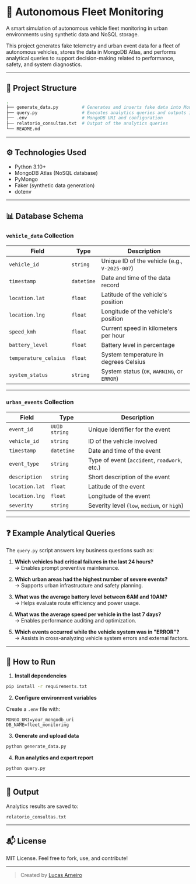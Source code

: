 # 🚗 Autonomous Fleet Monitoring

A smart simulation of autonomous vehicle fleet monitoring in urban environments using synthetic data and NoSQL storage.

This project generates fake telemetry and urban event data for a fleet of autonomous vehicles, stores the data in MongoDB Atlas, and performs analytical queries to support decision-making related to performance, safety, and system diagnostics.

---

## 📁 Project Structure

```bash
.
├── generate_data.py         # Generates and inserts fake data into MongoDB
├── query.py                 # Executes analytics queries and outputs insights
├── .env                     # MongoDB URI and configuration
├── relatorio_consultas.txt  # Output of the analytics queries
└── README.md
```

---

## ⚙️ Technologies Used

- Python 3.10+
- MongoDB Atlas (NoSQL database)
- PyMongo
- Faker (synthetic data generation)
- dotenv

---

## 📊 Database Schema

### `vehicle_data` Collection

| Field                | Type       | Description                                        |
|----------------------|------------|----------------------------------------------------|
| `vehicle_id`         | `string`   | Unique ID of the vehicle (e.g., `V-2025-007`)      |
| `timestamp`          | `datetime` | Date and time of the data record                   |
| `location.lat`       | `float`    | Latitude of the vehicle's position                 |
| `location.lng`       | `float`    | Longitude of the vehicle's position                |
| `speed_kmh`          | `float`    | Current speed in kilometers per hour              |
| `battery_level`      | `float`    | Battery level in percentage                        |
| `temperature_celsius`| `float`    | System temperature in degrees Celsius              |
| `system_status`      | `string`   | System status (`OK`, `WARNING`, or `ERROR`)        |

---

### `urban_events` Collection

| Field                | Type         | Description                                        |
|----------------------|--------------|----------------------------------------------------|
| `event_id`           | `UUID string`| Unique identifier for the event                    |
| `vehicle_id`         | `string`     | ID of the vehicle involved                         |
| `timestamp`          | `datetime`   | Date and time of the event                         |
| `event_type`         | `string`     | Type of event (`accident`, `roadwork`, etc.)       |
| `description`        | `string`     | Short description of the event                     |
| `location.lat`       | `float`      | Latitude of the event                              |
| `location.lng`       | `float`      | Longitude of the event                             |
| `severity`           | `string`     | Severity level (`low`, `medium`, or `high`)        |

---

## ❓ Example Analytical Queries

The `query.py` script answers key business questions such as:

1. **Which vehicles had critical failures in the last 24 hours?**  
   → Enables prompt preventive maintenance.

2. **Which urban areas had the highest number of severe events?**  
   → Supports urban infrastructure and safety planning.

3. **What was the average battery level between 6AM and 10AM?**  
   → Helps evaluate route efficiency and power usage.

4. **What was the average speed per vehicle in the last 7 days?**  
   → Enables performance auditing and optimization.

5. **Which events occurred while the vehicle system was in "ERROR"?**  
   → Assists in cross-analyzing vehicle system errors and external factors.

---

## 🧪 How to Run

1. **Install dependencies**

```bash
pip install -r requirements.txt
```

2. **Configure environment variables**

Create a `.env` file with:

```env
MONGO_URI=your_mongodb_uri
DB_NAME=fleet_monitoring
```

3. **Generate and upload data**

```bash
python generate_data.py
```

4. **Run analytics and export report**

```bash
python query.py
```

---

## 📄 Output

Analytics results are saved to:

```
relatorio_consultas.txt
```

---

## 📬 License

MIT License. Feel free to fork, use, and contribute!

---

> Created by [Lucas Arneiro](https://github.com/lucasarneiro5)
